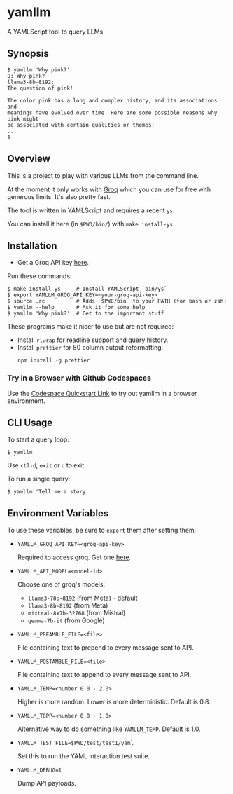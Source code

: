 yamllm
======

A YAMLScript tool to query LLMs


## Synopsis

```
$ yamllm 'Why pink?'
Q: Why pink?
llama3-8b-8192:
The question of pink!

The color pink has a long and complex history, and its associations and
meanings have evolved over time. Here are some possible reasons why pink might
be associated with certain qualities or themes:
...
$
```


## Overview

This is a project to play with various LLMs from the command line.

At the moment it only works with [Groq](https://console.groq.com/) which you
can use for free with generous limits.
It's also pretty fast.

The tool is written in YAMLScript and requires a recent `ys`.

You can install it here (in `$PWD/bin/`) with `make install-ys`.


## Installation

* Get a Groq API key [here](https://console.groq.com/keys).

Run these commands:
```
$ make install-ys     # Install YAMLScript `bin/ys`
$ export YAMLLM_GROQ_API_KEY=<your-groq-api-key>
$ source .rc          # Adds `$PWD/bin` to your PATH (for bash or zsh)
$ yamllm --help       # Ask it for some help
$ yamllm 'Why pink?'  # Get to the important stuff
```

These programs make it nicer to use but are not required:

* Install `rlwrap` for readline support and query history.
* Install `prettier` for 80 column output reformatting.
  ```
  npm install -g prettier
  ```


### Try in a Browser with Github Codespaces

Use the [Codespace Quickstart Link](
https://codespaces.new/yaml/yamllm?quickstart=1) to try out yamllm in a browser
environment.


## CLI Usage

To start a query loop:
```
$ yamllm
```

Use `ctl-d`, `exit` or `q` to exit.

To run a single query:
```
$ yamllm 'Tell me a story'
```


## Environment Variables

To use these variables, be sure to `export` them after setting them.

* `YAMLLM_GROQ_API_KEY=<groq-api-key>`

  Required to access groq.
  Get one [here](https://console.groq.com/keys).

* `YAMLLM_API_MODEL=<model-id>`

  Choose one of groq's models:

  * `llama3-70b-8192` (from Meta) - default
  * `llama3-8b-8192` (from Meta)
  * `mixtral-8x7b-32768` (from Mistral)
  * `gemma-7b-it` (from Google)

* `YAMLLM_PREAMBLE_FILE=<file>`

  File containing text to prepend to every message sent to API.

* `YAMLLM_POSTAMBLE_FILE=<file>`

  File containing text to append to every message sent to API.

* `YAMLLM_TEMP=<number 0.0 - 2.0>`

  Higher is more random.
  Lower is more deterministic.
  Default is 0.8.

* `YAMLLM_TOPP=<number 0.0 - 1.0>`

  Alternative way to do something like `YAMLLM_TEMP`.
  Default is 1.0.

* `YAMLLM_TEST_FILE=$PWD/test/test1/yaml`

  Set this to run the YAML interaction test suite.

* `YAMLLM_DEBUG=1`

  Dump API payloads.
